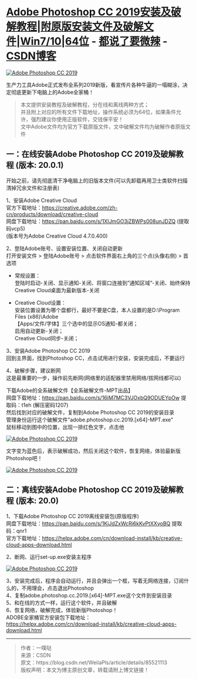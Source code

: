# [Adobe Photoshop CC 2019安装及破解教程|附原版安装文件及破解文件|Win7/10|64位](https://blog.csdn.net/WeilaPls/article/details/85521113) - [都说了要微辣](https://blog.csdn.net/WeilaPls) - [CSDN博客](https://blog.csdn.net/)

<a href="https://blog.csdn.net/WeilaPls/article/details/85521113">
<img src="https://camo.githubusercontent.com/dbc32e024c5e290d83ac855f522bfa56c1e77ef1/68747470733a2f2f696d672d626c6f672e6373646e696d672e636e2f32303139303130313039303431303637332e6a7067" border="0" alt="Adobe Photoshop CC 2019" title="Adobe Photoshop CC 2019安装及破解教程|附原版安装文件及破解文件|Win7/10|64位"></a>

生产力工具Adobe正式发布全系列2019新版，看宣传片各种牛逼的一塌糊涂，决定彻底更新下电脑上的Adobe全家桶！

<blockquote>
本文提供安装教程及破解教程，分在线和离线两种方式；<br>
并且附上对应的所有文件下载地址，操作系统必须为64位，如果条件允许，强烈建议你使用正版软件，交钱保平安！<br>
文中Adobe文件均为官方下载原版文件，文中破解文件均为破解作者原版文件<br>
</blockquote>

## 一：在线安装Adobe Photoshop CC 2019及破解教程 (版本: 20.0.1)<br>
开始之前，请先彻底清干净电脑上的旧版本文件(可以先卸载再用卫士类软件扫描清掉冗余文件和注册表)<br>

1、安装Adobe Creative Cloud <br>
官方下载地址：https://creative.adobe.com/zh-cn/products/download/creative-cloud <br>
网盘下载地址：https://pan.baidu.com/s/1XIJmGO3jZBWPs008unJDZQ (提取码vcp5) <br>
(版本号为Adobe Creative Cloud 4.7.0.400)<br>

2、登陆Adobe账号、设置安装位置、关闭自动更新<br>
打开安装文件 > 登陆Adobe账号 > 点击软件界面右上角的三个点(头像右侧) > 首选项 <br>

- 常规设置：<br>
登陆时启动-关闭、显示通知-关闭、将窗口连接到”通知区域”-关闭、始终保持Creative Cloud桌面为最新版本-关闭 <br>

- Creative Cloud设置：<br>
安装位置设置为哪个盘都行，最好不要是C盘，本人设置的是D:\Program Files (x86)\Adobe <br>
【Apps/文件/字体】三个选中的显示OS通知-都关闭； <br>
启用自动更新-关闭； <br>
Creative Cloud同步-关闭； <br>

3、安装Adobe Photoshop CC 2019 <br>
回到主界面，找到Photoshop CC，点击试用进行安装，安装完成后，不要运行 <br>

4、破解步骤，建议断网 <br>
这是最重要的一步，操作前先断网(网络里的适配器里禁用网络/拔网线都可以)<br>

下载Adobe的全系破解文件【全系破解文件-MPT出品】<br>
网盘下载地址：https://pan.baidu.com/s/16jM7MC3VJOxbQ9ODUEYpOw 提取码：t1eh (解压密码1207)<br>
然后找到对应的破解文件，复制到Adobe Photoshop CC 2019的安装目录 <br>
管理身份运行这个破解文件”adobe.photoshop.cc.2019.[x64]-MPT.exe” <br>
鼠标移动到图中的位置，出现一排红色文字，点击他 <br>

<a href="https://blog.csdn.net/WeilaPls/article/details/85521113">
<img src="https://camo.githubusercontent.com/c383b2d468916498024e9a203be28a5b80aa393f/68747470733a2f2f696d672d626c6f672e6373646e696d672e636e2f32303138313233313137333735303630312e706e67" border="0" alt="Adobe Photoshop CC 2019" title="Adobe Photoshop CC 2019安装及破解教程|附原版安装文件及破解文件|Win7/10|64位"></a>

文字变为蓝色后，表示破解成功，然后关闭这个软件，恢复网络，体验最新版Photoshop吧！

<a href="https://blog.csdn.net/WeilaPls/article/details/85521113">
<img src="https://camo.githubusercontent.com/7dc2eca6efec5fde616c471eb1f107d0a0f23ccf/68747470733a2f2f696d672d626c6f672e6373646e696d672e636e2f32303138313233313137333830353634372e706e67" border="0" alt="Adobe Photoshop CC 2019" title="Adobe Photoshop CC 2019安装及破解教程|附原版安装文件及破解文件|Win7/10|64位"></a>

## 二：离线安装Adobe Photoshop CC 2019及破解教程 (版本: 20.0) 

1、下载Adobe Photoshop CC 2019离线安装包(原版程序)<br>
网盘下载地址：https://pan.baidu.com/s/1KjJdZxWcRi6kKvPtXXyoBQ 提取码：qnr1 <br>
官方下载地址：https://helpx.adobe.com/cn/download-install/kb/creative-cloud-apps-download.html <br>

2、断网、运行set-up.exe安装主程序<br>

<a href="https://blog.csdn.net/WeilaPls/article/details/85521113">
<img src="https://camo.githubusercontent.com/fa14ed2030d3cd59b608aeb50c6b2e708eb62e07/68747470733a2f2f696d672d626c6f672e6373646e696d672e636e2f32303138313233313137343030333730312e6a7067" border="0" alt="Adobe Photoshop CC 2019" title="Adobe Photoshop CC 2019安装及破解教程|附原版安装文件及破解文件|Win7/10|64位"></a>

3、安装完成后，程序会自动运行，并且会弹出一个框，写着无网络连接，订阅什么的，不用理会，点击退出Photoshop <br>
4、复制adobe.photoshop.cc.2019.[x64]-MPT.exe这个文件到安装目录 <br>
5、和在线的方式一样，运行这个软件，并且破解 <br>
6、恢复网络，破解完成，体验新版Photoshop！ <br>
ADOBE全家桶官方安装包下载地址： <br>
https://helpx.adobe.com/cn/download-install/kb/creative-cloud-apps-download.html <br>

--------------------- 

<blockquote>
作者：一噗哒 <br>
来源：CSDN  <br>
原文：https://blog.csdn.net/WeilaPls/article/details/85521113  <br>
版权声明：本文为博主原创文章，转载请附上博文链接！<br>
</blockquote>
